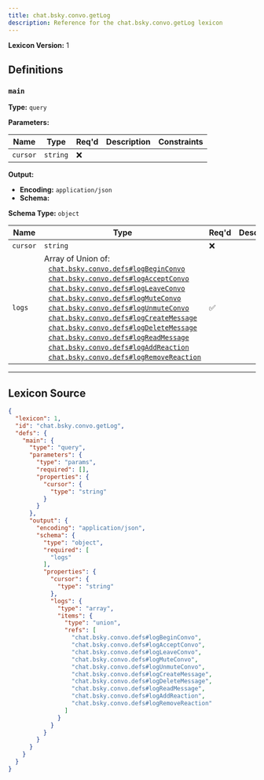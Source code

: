 ```yaml
---
title: chat.bsky.convo.getLog
description: Reference for the chat.bsky.convo.getLog lexicon
---
```

**Lexicon Version:** 1

## Definitions

<a name="main"></a>
### `main`

**Type:** `query`

**Parameters:**

| Name | Type | Req'd  | Description | Constraints |
|------|------|----------|-------------|-------------|
| `cursor` | `string` | ❌  |  |  |
**Output:**

- **Encoding:** `application/json`
- **Schema:**

**Schema Type:** `object`

| Name | Type | Req'd  | Description | Constraints |
|------|------|----------|-------------|-------------|
| `cursor` | `string` | ❌  |  |  |
| `logs` | Array of Union of:<br/>&nbsp;&nbsp;[`chat.bsky.convo.defs#logBeginConvo`](/lexicons/chat/bsky/convo/chat-bsky-convo-defs#logbeginconvo)<br/>&nbsp;&nbsp;[`chat.bsky.convo.defs#logAcceptConvo`](/lexicons/chat/bsky/convo/chat-bsky-convo-defs#logacceptconvo)<br/>&nbsp;&nbsp;[`chat.bsky.convo.defs#logLeaveConvo`](/lexicons/chat/bsky/convo/chat-bsky-convo-defs#logleaveconvo)<br/>&nbsp;&nbsp;[`chat.bsky.convo.defs#logMuteConvo`](/lexicons/chat/bsky/convo/chat-bsky-convo-defs#logmuteconvo)<br/>&nbsp;&nbsp;[`chat.bsky.convo.defs#logUnmuteConvo`](/lexicons/chat/bsky/convo/chat-bsky-convo-defs#logunmuteconvo)<br/>&nbsp;&nbsp;[`chat.bsky.convo.defs#logCreateMessage`](/lexicons/chat/bsky/convo/chat-bsky-convo-defs#logcreatemessage)<br/>&nbsp;&nbsp;[`chat.bsky.convo.defs#logDeleteMessage`](/lexicons/chat/bsky/convo/chat-bsky-convo-defs#logdeletemessage)<br/>&nbsp;&nbsp;[`chat.bsky.convo.defs#logReadMessage`](/lexicons/chat/bsky/convo/chat-bsky-convo-defs#logreadmessage)<br/>&nbsp;&nbsp;[`chat.bsky.convo.defs#logAddReaction`](/lexicons/chat/bsky/convo/chat-bsky-convo-defs#logaddreaction)<br/>&nbsp;&nbsp;[`chat.bsky.convo.defs#logRemoveReaction`](/lexicons/chat/bsky/convo/chat-bsky-convo-defs#logremovereaction) | ✅  |  |  |

---

## Lexicon Source
```json
{
  "lexicon": 1,
  "id": "chat.bsky.convo.getLog",
  "defs": {
    "main": {
      "type": "query",
      "parameters": {
        "type": "params",
        "required": [],
        "properties": {
          "cursor": {
            "type": "string"
          }
        }
      },
      "output": {
        "encoding": "application/json",
        "schema": {
          "type": "object",
          "required": [
            "logs"
          ],
          "properties": {
            "cursor": {
              "type": "string"
            },
            "logs": {
              "type": "array",
              "items": {
                "type": "union",
                "refs": [
                  "chat.bsky.convo.defs#logBeginConvo",
                  "chat.bsky.convo.defs#logAcceptConvo",
                  "chat.bsky.convo.defs#logLeaveConvo",
                  "chat.bsky.convo.defs#logMuteConvo",
                  "chat.bsky.convo.defs#logUnmuteConvo",
                  "chat.bsky.convo.defs#logCreateMessage",
                  "chat.bsky.convo.defs#logDeleteMessage",
                  "chat.bsky.convo.defs#logReadMessage",
                  "chat.bsky.convo.defs#logAddReaction",
                  "chat.bsky.convo.defs#logRemoveReaction"
                ]
              }
            }
          }
        }
      }
    }
  }
}
```
